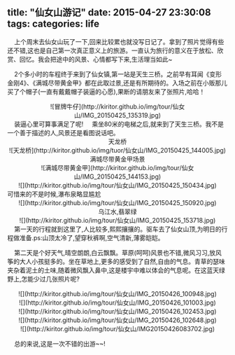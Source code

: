 title: "仙女山游记"
date: 2015-04-27 23:30:08
tags: 
categories: life
---
&nbsp;&nbsp;&nbsp;&nbsp;上个周末去仙女山玩了一下,回来比较累也就没写日记了。拿到了照片觉得有些还不错,这也是自己第一次真正意义上的旅游。一直认为旅行的意义在于放松、欣赏、回忆。我会把途中的风景、心情都写下来,生活理当如此~

&nbsp;&nbsp;&nbsp;&nbsp;2个多小时的车程终于来到了仙女镇,第一站是天生三桥。之前早有耳闻《变形金刚4》、《满城尽带黄金甲》都在此取过景,还是有所期待的。入场之前在小贩那儿买了个帽子(一直有戴戴帽子装逼的心愿),果断的请朋友来了张照片,哈哈！
<!--more-->
<center>![冒牌牛仔](http://kiritor.github.io/img/tour/仙女山/IMG_20150425_135319.jpg)</center>
&nbsp;&nbsp;&nbsp;&nbsp;装逼心里可算事满足了呢!
&nbsp;&nbsp;&nbsp;&nbsp;乘坐80米的电梯之后,就来到了天生三桥。我不是一个善于描述的人,风景还是看图说话吧。
<center>天龙桥</center>
<center>![天龙桥](http://kiritor.github.io/img/tuor/仙女山/IMG_20150425_144005.jpg)</center>
<center>满城尽带黄金甲场景</center>
<center>![满城尽带黄金甲](http://kiritor.github.io/img/tour/仙女山/IMG_20150425_144153.jpg)</center>
<center>![](http://kiritor.github.io/img/tour/仙女山/IMG_20150425_150434.jpg)</center>
可惜来的不是时候,瀑布泉略显尴尬
<center>![](http://kiritor.github.io/img/tour/仙女山/IMG_20150425_150920.jpg)</center>
<center>乌江水,翡翠绿</center>
<center>![](http://kiritor.github.io/img/tour/仙女山/IMG_20150425_153718.jpg)</center>
&nbsp;&nbsp;&nbsp;&nbsp;第一天的行程就到这里了,人比较多,熙熙攘攘的。驱车去了仙女山顶,为明日的行程做准备.ps:山顶太冷了,望穿秋裤啊,空气清新,薄雾皑皑。

&nbsp;&nbsp;&nbsp;&nbsp;第二天是个好天气,晴空朗朗,白云飘飘。草原(呵呵)风景也不错,微风习习,放风筝的大人小孩挺多的。坐在草地上,更多的感受到了自然,自由的气息。青草的瑟味夹杂着泥土的土味,随着微风飘入鼻中,这是楼宇中难以体会的气息呢。在这蓝天绿野上,怎能少过几张照片呢?
<center>![](http://kiritor.github.io/img/tour/仙女山/IMG_20150426_100948.jpg)</center>
<center>![](http://kiritor.github.io/img/tour/仙女山/IMG_20150426_101003.jpg)</center>
<center>![](http://kiritor.github.io/img/tour/仙女山/IMG_20150426_102453.jpg)</center>
<center>![](http://kiritor.github.io/img/tour/仙女山/IMG_20150426_102648.jpg)</center>
<center>![](http://kiritor.github.io/img/tour/仙女山/IMG20150426083702.jpg)</center>

&nbsp;&nbsp;&nbsp;&nbsp;总的来说,这是一次不错的出游~~!